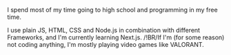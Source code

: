 I spend most of my time going to high school and programming in my free time.

I use plain JS, HTML, CSS and  Node.js in combination with different Frameworks, and I'm currently learning Next.js.
/!BR/If I'm (for some reason) not coding anything, I'm mostly playing video games like VALORANT.
